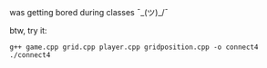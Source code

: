 was getting bored during classes ¯\_(ツ)_/¯

btw, try it:

`g++ game.cpp grid.cpp player.cpp gridposition.cpp -o connect4`  
`./connect4`
